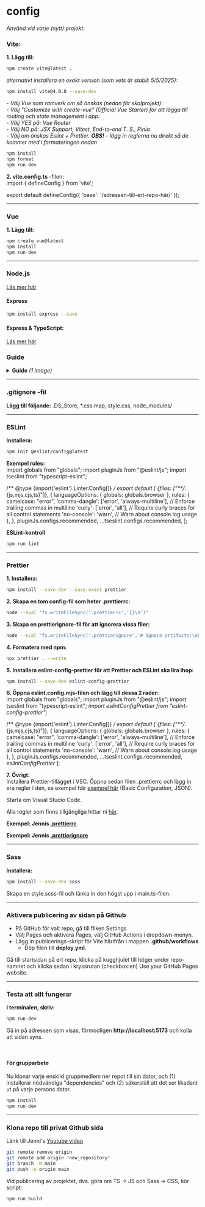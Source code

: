 # config
*Använd vid varje (nytt) projekt:*

### Vite:
**1. Lägg till:**
```bash
npm create vite@latest .
```
*alternativt installera en exakt version (som vets är stabil: 5/5/2025):*
```bash
npm install vite@4.0.0 --save-dev
```
*- Välj Vue som ramverk om så önskas (nedan för skolprojekt):*
<br>*- Välj "Customize with create-vue" (Official Vue Starter) för att lägga till routing och state management i app:*
<br>*- Välj YES på: Vue Router*
<br>*- Välj NO på: JSX Support, Vitest, End-to-end T. S., Pinia*
<br>*- Välj om önskas Eslint + Prettier. **OBS!** - lägg in reglerna nu direkt så de kommer med i formateringen nedan*

```bash
npm install
npm format
npm run dev
```
**2. vite.config.ts** -filen: <br>
import { defineConfig } from 'vite';

export default defineConfig({
  'base': '/adressen-till-ert-repo-här/'
});

-----

### Vue
**1. Lägg till:** 
```bash
npm create vue@latest
npm install
npm run dev
```

-----

### Node.js
[Läs mer här](https://nodejs.org/en/download)

#### Express
```bash
npm install express --save
```
#### Express & TypeScript:
[Läs mer här](https://kinsta.com/blog/express-typescript/?utm_source=chatgpt.com)

### Guide

<details>
<summary><strong>Guide</strong> <i>(1 image)</i></summary>

##### Från API-utvecklig kurs:
![Skärmavbild 2025-03-18 kl  08 52 38](https://github.com/user-attachments/assets/53734d58-5de6-4aaf-b91b-689aab7cf312)

</details>

-----

### .gitignore -fil
**Lägg till följande:** .DS_Store, *.css.map, style.css, node_modules/

-----

### ESLint
**Installera:** 
```bash
npm init @eslint/config@latest
```
**Exempel rules:** <br>
import globals from "globals";
import pluginJs from "@eslint/js";
import tseslint from "typescript-eslint";

/** @type {import('eslint').Linter.Config[]} */
export default [
  {files: ["**/*.{js,mjs,cjs,ts}"]},
  {
    languageOptions: { globals: globals.browser },
    rules: {
      camelcase: "error",
      'comma-dangle': ['error', 'always-multiline'], // Enforce trailing commas in multiline
      'curly': ['error', 'all'], // Require curly braces for all control statements
      'no-console': 'warn', // Warn about console.log usage
    },
  },
  pluginJs.configs.recommended,
  ...tseslint.configs.recommended,
];

**ESLint-kontroll**
```bash
npm run lint
```
-----

### Prettier
**1. Installera:** 
```bash
npm install --save-dev --save-exact prettier
```
**2. Skapa en tom config-fil som heter .prettierrc:** 
```bash
node --eval "fs.writeFileSync('.prettierrc','{}\n')"
```
**3. Skapa en prettierignore-fil för att ignorera vissa filer:** 
```bash
node --eval "fs.writeFileSync('.prettierignore','# Ignore artifacts:\nbuild\ncoverage\n')"
```
**4. Formatera med npm:** 
```bash
npx prettier . --write
```
**5. Installera eslint-config-prettier för att Prettier och ESLint ska lira ihop:** 
```bash
npm install --save-dev eslint-config-prettier
```
**6. Öppna eslint.config.mjs-filen och lägg till dessa 2 rader:** <br>
import globals from "globals";
import pluginJs from "@eslint/js";
import tseslint from "typescript-eslint";
*import eslintConfigPrettier from "eslint-config-prettier";*

/** @type {import('eslint').Linter.Config[]} */
export default [
  {files: ["**/*.{js,mjs,cjs,ts}"]},
  {
    languageOptions: { globals: globals.browser },
    rules: {
      camelcase: "error",
      'comma-dangle': ['error', 'always-multiline'], // Enforce trailing commas in multiline
      'curly': ['error', 'all'], // Require curly braces for all control statements
      'no-console': 'warn', // Warn about console.log usage
    },
  },
  pluginJs.configs.recommended,
  ...tseslint.configs.recommended,
  *eslintConfigPrettier*
];

**7. Övrigt:** <br>
Installera Prettier-tillägget i VSC.
Öppna sedan filen .prettierrc och lägg in era regler i den, se exempel här [exempel här](https://prettier.io/docs/en/configuration#basic-configuration) (Basic Configuration, JSON).

Starta om Visual Studio Code.

Alla regler som finns tillgängliga hittar ni [här](https://prettier.io/docs/en/options).

**Exempel: Jennis [.prettierrc](https://github.com/postmodernistx/configs/blob/main/.prettierrc.json)**

**Exempel: Jennis [.prettierignore](https://github.com/postmodernistx/configs/blob/main/.prettierignore)**

-----

### Sass
**Installera:** 
```bash
npm install --save-dev sass
```
Skapa en style.scss-fil och länka in den högst upp i main.ts-filen.

-----

### Aktivera publicering av sidan på Github
- På GitHub för valt repo, gå till fliken Settings
- Välj Pages och aktivera Pages, välj GitHub Actions i dropdown-menyn.
- Lägg in publicerings-skript för Vite härifrån i mappen **.github/workflows**
  - Döp filen till **deploy.yml**.

Gå till startsidan på ert repo, klicka på kugghjulet till höger under repo-namnet och klicka sedan i kryssrutan (checkbox:en) Use your GitHub Pages website.

-----

### Testa att allt fungerar
**I terminalen, skriv:**
```bash
npm run dev
```
Gå in på adressen som visas, förmodligen **http://localhost:5173** och kolla att sidan syns.

<br>

#### För grupparbete
Nu klonar varje enskild gruppmedlem ner repot till sin dator, och (1) installerar nödvändiga "dependencies" och (2) säkerställ att det ser likadant ut på varje persons dator.
```bash
npm install
npm run dev
```
-----

### Klona repo till privat Github sida
Länk till Jenni's [Youtube video](https://www.youtube.com/watch?v=AAP2b3fKYQ4)
```bash
git remote remove origin
git remote add origin *new_repository*
git branch -M main
git push -u origin main
```

Vid publicering av projektet, dvs. göra om TS -> JS och Sass -> CSS, kör script:
```bash
npm run build
```
